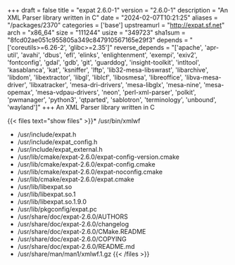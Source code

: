 +++
draft = false
title = "expat 2.6.0-1"
version = "2.6.0-1"
description = "An XML Parser library written in C"
date = "2024-02-07T10:21:25"
aliases = "/packages/2370"
categories = ['base']
upstreamurl = "http://expat.sf.net"
arch = "x86_64"
size = "111244"
usize = "349723"
sha1sum = "8fcd02ae051c955805a349c847910567165e29f3"
depends = "['coreutils>=6.26-2', 'glibc>=2.35']"
reverse_depends = "['apache', 'apr-util', 'avahi', 'dbus', 'efl', 'elinks', 'enlightenment', 'exempi', 'exiv2', 'fontconfig', 'gdal', 'gdb', 'git', 'guarddog', 'insight-toolkit', 'intltool', 'kasablanca', 'kat', 'ksniffer', 'lftp', 'lib32-mesa-libswrast', 'libarchive', 'libdom', 'libextractor', 'libgl', 'liblcf', 'libosmesa', 'libreoffice', 'libva-mesa-driver', 'libxatracker', 'mesa-dri-drivers', 'mesa-libglx', 'mesa-nine', 'mesa-opemax', 'mesa-vdpau-drivers', 'neon', 'perl-xml-parser', 'polkit', 'pwmanager', 'python3', 'qtparted', 'sablotron', 'terminology', 'unbound', 'wayland']"
+++
An XML Parser library written in C

{{< files text="show files" >}}* /usr/bin/xmlwf
* /usr/include/expat.h
* /usr/include/expat_config.h
* /usr/include/expat_external.h
* /usr/lib/cmake/expat-2.6.0/expat-config-version.cmake
* /usr/lib/cmake/expat-2.6.0/expat-config.cmake
* /usr/lib/cmake/expat-2.6.0/expat-noconfig.cmake
* /usr/lib/cmake/expat-2.6.0/expat.cmake
* /usr/lib/libexpat.so
* /usr/lib/libexpat.so.1
* /usr/lib/libexpat.so.1.9.0
* /usr/lib/pkgconfig/expat.pc
* /usr/share/doc/expat-2.6.0/AUTHORS
* /usr/share/doc/expat-2.6.0/changelog
* /usr/share/doc/expat-2.6.0/CMake.README
* /usr/share/doc/expat-2.6.0/COPYING
* /usr/share/doc/expat-2.6.0/README.md
* /usr/share/man/man1/xmlwf.1.gz
{{< /files >}}